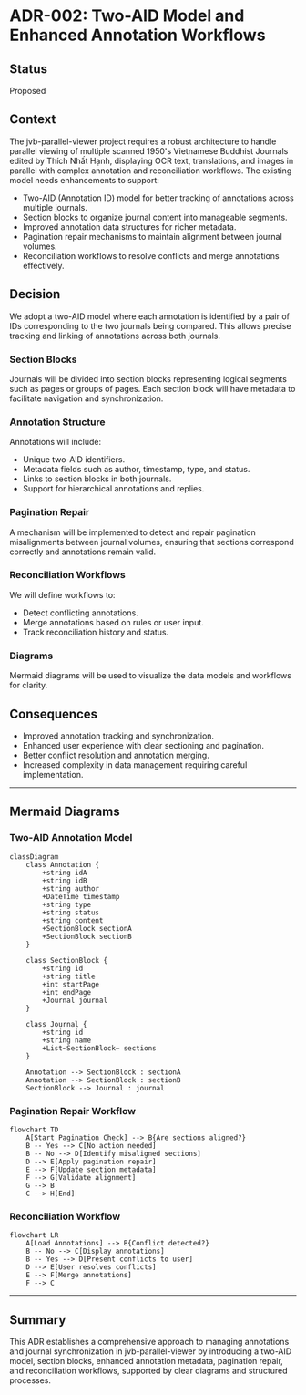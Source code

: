# ADR-002: Two-AID Model and Enhanced Annotation Workflows

## Status

Proposed

## Context

The jvb-parallel-viewer project requires a robust architecture to handle parallel viewing of multiple scanned 1950's Vietnamese Buddhist Journals edited by Thích Nhất Hạnh, displaying OCR text, translations, and images in parallel with complex annotation and reconciliation workflows. The existing model needs enhancements to support:

- Two-AID (Annotation ID) model for better tracking of annotations across multiple journals.
- Section blocks to organize journal content into manageable segments.
- Improved annotation data structures for richer metadata.
- Pagination repair mechanisms to maintain alignment between journal volumes.
- Reconciliation workflows to resolve conflicts and merge annotations effectively.

## Decision

We adopt a two-AID model where each annotation is identified by a pair of IDs corresponding to the two journals being compared. This allows precise tracking and linking of annotations across both journals.

### Section Blocks

Journals will be divided into section blocks representing logical segments such as pages or groups of pages. Each section block will have metadata to facilitate navigation and synchronization.

### Annotation Structure

Annotations will include:

- Unique two-AID identifiers.
- Metadata fields such as author, timestamp, type, and status.
- Links to section blocks in both journals.
- Support for hierarchical annotations and replies.

### Pagination Repair

A mechanism will be implemented to detect and repair pagination misalignments between journal volumes, ensuring that sections correspond correctly and annotations remain valid.

### Reconciliation Workflows

We will define workflows to:

- Detect conflicting annotations.
- Merge annotations based on rules or user input.
- Track reconciliation history and status.

### Diagrams

Mermaid diagrams will be used to visualize the data models and workflows for clarity.

## Consequences

- Improved annotation tracking and synchronization.
- Enhanced user experience with clear sectioning and pagination.
- Better conflict resolution and annotation merging.
- Increased complexity in data management requiring careful implementation.

---

## Mermaid Diagrams

### Two-AID Annotation Model

```mermaid
classDiagram
    class Annotation {
        +string idA
        +string idB
        +string author
        +DateTime timestamp
        +string type
        +string status
        +string content
        +SectionBlock sectionA
        +SectionBlock sectionB
    }

    class SectionBlock {
        +string id
        +string title
        +int startPage
        +int endPage
        +Journal journal
    }

    class Journal {
        +string id
        +string name
        +List~SectionBlock~ sections
    }

    Annotation --> SectionBlock : sectionA
    Annotation --> SectionBlock : sectionB
    SectionBlock --> Journal : journal
```

### Pagination Repair Workflow

```mermaid
flowchart TD
    A[Start Pagination Check] --> B{Are sections aligned?}
    B -- Yes --> C[No action needed]
    B -- No --> D[Identify misaligned sections]
    D --> E[Apply pagination repair]
    E --> F[Update section metadata]
    F --> G[Validate alignment]
    G --> B
    C --> H[End]
```

### Reconciliation Workflow

```mermaid
flowchart LR
    A[Load Annotations] --> B{Conflict detected?}
    B -- No --> C[Display annotations]
    B -- Yes --> D[Present conflicts to user]
    D --> E[User resolves conflicts]
    E --> F[Merge annotations]
    F --> C
```

---

## Summary

This ADR establishes a comprehensive approach to managing annotations and journal synchronization in jvb-parallel-viewer by introducing a two-AID model, section blocks, enhanced annotation metadata, pagination repair, and reconciliation workflows, supported by clear diagrams and structured processes.

